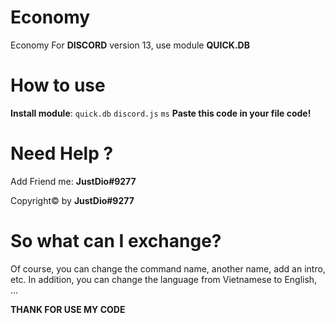 # Economy
Economy For **DISCORD** version 13, use module **QUICK.DB**

# How to use
**Install module**: 
    `quick.db` `discord.js` `ms`
**Paste this code in your file code!**

# Need Help ?
  Add  Friend me: **JustDio#9277**
  
Copyright© by **JustDio#9277** 

# So what can I exchange?

  Of course, you can change the command name, another name, add an intro, etc. In addition, you can change the language from Vietnamese to English, ...
  
**THANK FOR USE MY CODE**
